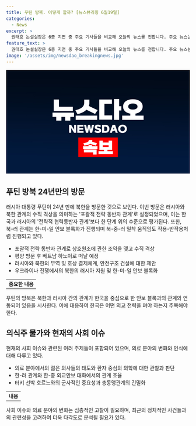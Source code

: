 ```yaml
---
title: 푸틴 방북. 어떻게 할까? [뉴스뷰리핑 6월19일]
categories:
  - News
excerpt: >
  권태호 논설실장은 6종 지면 중 주요 기사들을 비교해 오늘의 뉴스를 전합니다. 주요 뉴스는 푸틴의 방북과 동네의원 휴진, 방송4법 상임위 통과 등입니다. 푸틴의 방북은 북-러 관계의 동반자 관계 격상과 북한의 러시아 지원 등을 총망라한 내용입니다. 또한, 사례를 통해 의사들의 전문성과 사랑에 대한 이야기도 다루고 있습니다. 요약문: 푸틴의 방북과 동네의원 휴진, 방송4법 상임위 통과 등 가장 큰 뉴스. 푸틴 방북 관련 북-러 관계의 동반자 관계 격상과 북한의 러시아 지원 내용을 다루며, 의사들의 전문성과 사랑에 대한 이야기까지.
feature_text: >
  권태호 논설실장은 6종 지면 중 주요 기사들을 비교해 오늘의 뉴스를 전합니다. 주요 뉴스는 푸틴의 방북과 동네의원 휴진, 방송4법 상임위 통과 등입니다. 푸틴의 방북은 북-러 관계의 동반자 관계 격상과 북한의 러시아 지원 등을 총망라한 내용입니다. 또한, 사례를 통해 의사들의 전문성과 사랑에 대한 이야기도 다루고 있습니다. 요약문: 푸틴의 방북과 동네의원 휴진, 방송4법 상임위 통과 등 가장 큰 뉴스. 푸틴 방북 관련 북-러 관계의 동반자 관계 격상과 북한의 러시아 지원 내용을 다루며, 의사들의 전문성과 사랑에 대한 이야기까지.
image: '/assets/img/newsdao_breakingnews.jpg'
---
```


<p><img src="/assets/img/newsdao_breakingnews.jpg" alt="implanttips 속보" /></p>

<h2 data-ke-size="size26">푸틴 방북 24년만의 방문</h2>

<p data-ke-size="size16">러시아 대통령 푸틴이 24년 만에 북한을 방문한 것으로 보인다. 이번 방문은 러시아와 북한 관계의 수직 격상을 의미하는 '포괄적 전략 동반자 관계'로 설정되었으며, 이는 한국과 러시아의 '전략적 협력동반자 관계'보다 한 단계 위의 수준으로 평가된다. 또한, 북-러 관계는 한-미-일 안보 블록화가 진행되며 북-중-러 밀착 움직임도 작용-반작용처럼 진행되고 있다.</p>

<ul>
  <li>포괄적 전략 동반자 관계로 상호원조에 관한 조약을 맺고 수직 격상</li>
  <li>평양 방문 후 베트남 하노이로 떠날 예정</li>
  <li>러시아와 북한의 무역 및 호상 결제체계, 안전구조 건설에 대한 제안</li>
  <li>우크라이나 전쟁에서의 북한의 러시아 지원 및 한-미-일 안보 블록화</li>
</ul>

<table>
  <tr>
    <td style="text-align: center; height: 17px;"><b>중요한 내용</b></td>
  </tr>
</table>

<p data-ke-size="size16">푸틴의 방북은 북한과 러시아 간의 관계가 한국을 중심으로 한 안보 블록과의 관계와 연동되어 있음을 시사한다. 이에 대응하여 한국은 어떤 외교 전략을 펴야 하는지 주목해야 한다.</p>

<h2 data-ke-size="size26">의식주 물가와 현재의 사회 이슈</h2>

<p data-ke-size="size16">현재의 사회 이슈와 관련된 여러 주제들이 포함되어 있으며, 의료 분야의 변화와 인식에 대해 다루고 있다.</p>

<ul>
  <li>의료 분야에서의 젊은 의사들의 태도와 환자 중심의 의학에 대한 관찰과 판단</li>
  <li>한-러 관계와 한-중 외교안보 대화에서의 관계 조율</li>
  <li>터키 선박 호르느와의 군사적인 중요성과 총동맹관계의 긴밀화</li>
</ul>

<table>
  <tr>
    <td style="text-align: center; height: 17px;"><b>내용</b></td>
  </tr>
</table>

<p data-ke-size="size16">사회 이슈와 의료 분야의 변화는 심층적인 고찰이 필요하며, 최근의 정치적인 사건들과의 관련성을 고려하여 더욱 다각도로 분석될 필요가 있다.</p>

